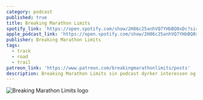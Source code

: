 ```yaml
---
category: podcast
published: true
title: Breaking Marathon Limits
spotify_link: 'https://open.spotify.com/show/2H86c25anhVQ7YHbBQ0xDc?si=6b4a43f44ad7475f'
apple_podcast_link: 'https://open.spotify.com/show/2H86c25anhVQ7YHbBQ0xDc?si=6b4a43f44ad7475f'
publisher: Breaking Marathon Limits
tags:
  - track
  - road
  - trail
patreon_link: 'https://www.patreon.com/breakingmarathonlimits/posts'
description: Breaking Marathon Limits sin podcast dyrker interessen og kjærligheten for idrett generelt og løping spesielt. Med podcasten ønsker vi å inspirere alle typer løpere, samt oppmuntre folk til å pushe sine egne grenser og ta ut sitt potensiale – uansett nivå. Det er, og vil alltid være, mange grenser å bryte! I denne podcasten møter vi mosjonister som gir innsikt i hvordan de får kabalen i hverdagen til å gå opp, og eliteutøvere som forteller om sin drivkraft, treningsfilosofi, oppturer og nedturer, samt deler gode, praktiske tips for både næringsliv og mosjonsidrett.
---
```

![Breaking Marathon Limits logo]({{site.baseurl}}/media/breakingmarathonlimits.jpg)
